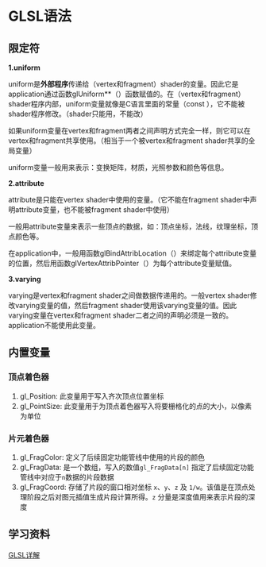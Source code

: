 # GLSL语法

## 限定符

**1.uniform**

uniform是**外部程序**传递给（vertex和fragment）shader的变量。因此它是application通过函数glUniform**（）函数赋值的。在（vertex和fragment）shader程序内部，uniform变量就像是C语言里面的常量（const ），它不能被shader程序修改。（shader只能用，不能改）

如果uniform变量在vertex和fragment两者之间声明方式完全一样，则它可以在vertex和fragment共享使用。（相当于一个被vertex和fragment shader共享的全局变量）

uniform变量一般用来表示：变换矩阵，材质，光照参数和颜色等信息。



**2.attribute**

attribute是只能在vertex shader中使用的变量。（它不能在fragment shader中声明attribute变量，也不能被fragment shader中使用）

一般用attribute变量来表示一些顶点的数据，如：顶点坐标，法线，纹理坐标，顶点颜色等。

在application中，一般用函数glBindAttribLocation（）来绑定每个attribute变量的位置，然后用函数glVertexAttribPointer（）为每个attribute变量赋值。



**3.varying**

varying是vertex和fragment shader之间做数据传递用的。一般vertex shader修改varying变量的值，然后fragment shader使用该varying变量的值。因此varying变量在vertex和fragment shader二者之间的声明必须是一致的。application不能使用此变量。



## 内置变量

### 顶点着色器

1. gl_Position: 此变量用于写入齐次顶点位置坐标
2. gl_PointSize: 此变量用于为顶点着色器写入将要栅格化的点的大小，以像素为单位

### 片元着色器

1. gl_FragColor: 定义了后续固定功能管线中使用的片段的颜色
2. gl_FragData: 是一个数组，写入的数值`gl_FragData[n]` 指定了后续固定功能管线中对应于`n`数据的片段数据
3. gl_FragCoord: 存储了片段的窗口相对坐标 `x`、`y`、`z` 及 `1/w`。该值是在顶点处理阶段之后对图元插值生成片段计算所得。`z` 分量是深度值用来表示片段的深度

## 学习资料

[GLSL详解](https://colin1994.github.io/2017/11/11/OpenGLES-Lesson04/)

